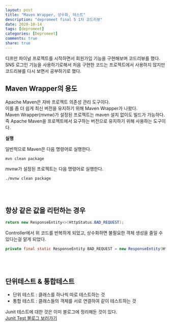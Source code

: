 ```yaml
---
layout: post
title: "Maven Wrapper, 상수화, 테스트"  
description: "depromeet final 5 1차 코드리뷰"
date: 2020-10-14
tags: [depromeet]
categories: [Depromeet]
comments: true
share: true
--- 
```

 
디프만 파이널 프로젝트를 시작하면서 회원가입 기능을 구현해보며 코드리뷰를 했다.      
SNS 로그인 기능을 사용하기로해서 처음 구현한 코드는 프로젝트에서 사용하지 않지만   
코드리뷰를 다시 보면서 공부하기로 했다.     


## Maven Wrapper의 용도      

Apache Maven은 자바 프로젝트 의존성 관리 도구이다.     
이를 좀 더 쉽게 최신 버전을 유지하기 위해 Maven Wrapper가 나왔다.     
Maven Wrapper(mvnw)가 설정된 프로젝트는 maven 설치 없이도 빌드가 가능하다.     
즉 Apache Maven을 프로젝트에서 요구하는 버전으로 유지하기 위해 사용하는 도구이다.     

**실행**    

일반적으로 Maven은 다음 명령어로 실행한다.   

```  
mvn clean package   
```  



mvnw가 설정된 프로젝트는 다음 명령어로 실행한다.   

```  
./mvnw clean package   
```  

<br />     
<br />         

## 항상 같은 값을 리턴하는 경우      

```java
return new ResponseEntity<>(HttpStatus.BAD_REQUEST);     
```

Controller에서 위 코드를 반복하게 되었고, 상수화하면 불필요한 객체 생성을 줄일 수 있다는걸 알게 되었다.    


```java
private final static ResponseEntity BAD_REQUEST = new ResponseEntity(HttpStatus.BAD_REQUEST);
```
 
<br />        
<br />         


## 단위테스트 & 통합테스트    

- 단위 테스트 : 클래스를 하나씩 따로 테스트하는 것   
- 통합 테스트 : 클래스들의 객체를 서로 연결하여 같이 테스트하는 것   

Junit 테스트에 대한 것은 이미 블로그에 정리해둔 것이 있다.     
[Junit Test 블로그 보러가기](https://hyerin6.github.io/2020-01-13/Junit-%ED%85%8C%EC%8A%A4%ED%8A%B8-%EA%B5%AC%ED%98%84/)    

<br />     


